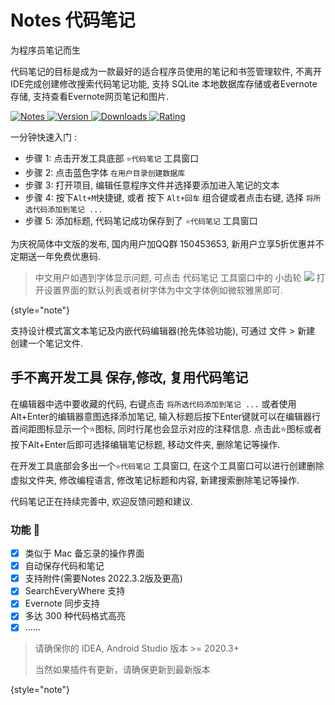# Notes 代码笔记

为程序员笔记而生

代码笔记的目标是成为一款最好的适合程序员使用的笔记和书签管理软件, 不离开IDE完成创建修改搜索代码笔记功能, 支持 SQLite 本地数据库存储或者Evernote存储, 支持查看Evernote网页笔记和图片.

[![Notes](https://img.shields.io/badge/plugin-Notes-x.svg?logo=IntelliJ%20IDEA)
![Version](https://img.shields.io/jetbrains/plugin/v/17501?logo=IntelliJ%20IDEA) 
![Downloads](https://img.shields.io/jetbrains/plugin/d/17501?color=FE2857) 
![Rating](https://img.shields.io/jetbrains/plugin/r/rating/17501)](https://plugins.jetbrains.com/plugin/17501)



一分钟快速入门
:
* 步骤 1: 点击开发工具底部 `⭐代码笔记` 工具窗口
* 步骤 2: 点击蓝色字体 `在用户目录创建数据库`
* 步骤 3: 打开项目, 编辑任意程序文件并选择要添加进入笔记的文本
* 步骤 4: 按下`Alt+M`快捷键, 或者 按下 `Alt+回车` 组合键或者点击右键, 选择 `将所选代码添加到笔记 ...`
* 步骤 5: 添加标题, 代码笔记成功保存到了 `⭐代码笔记` 工具窗口

为庆祝简体中文版的发布, 国内用户加QQ群 150453653, 新用户立享5折优惠并不定期送一年免费优惠码.

> 中文用户如遇到字体显示问题, 可点击 代码笔记 工具窗口中的 小齿轮 ![](gearPlain.svg) 打开设置界面的默认列表或者树字体为中文字体例如微软雅黑即可.

{style="note"}

支持设计模式富文本笔记及内嵌代码编辑器(抢先体验功能), 可通过 文件 > 新建 创建一个笔记文件.

## 手不离开发工具 保存,修改, 复用代码笔记
在编辑器中选中要收藏的代码, 右键点击 `将所选代码添加到笔记 ...` 或者使用 Alt+Enter的编辑器意图选择添加笔记, 输入标题后按下Enter键就可以在编辑器行首间距图标显示一个⭐图标, 同时行尾也会显示对应的注释信息. 点击此⭐图标或者按下Alt+Enter后即可选择编辑笔记标题, 移动文件夹, 删除笔记等操作.

在开发工具底部会多出一个`⭐代码笔记` 工具窗口, 在这个工具窗口可以进行创建删除虚拟文件夹, 修改编程语言, 修改笔记标题和内容, 新建搜索删除笔记等操作.

代码笔记正在持续完善中, 欢迎反馈问题和建议.

### 功能 💯

* [x] 类似于 Mac 备忘录的操作界面
* [x] 自动保存代码和笔记
* [x] 支持附件(需要Notes 2022.3.2版及更高)
* [x] SearchEveryWhere 支持
* [x] Evernote 同步支持
* [x] 多达 300 种代码格式高亮
* [x] ......

> 请确保你的 IDEA, Android Studio 版本 >= 2020.3+
> 
> 当然如果插件有更新，请确保更新到最新版本

{style="note"}


[plugin]: https://plugins.jetbrains.com/plugin/17501
[plugin-img]: https://img.shields.io/badge/plugin-Notes-x.svg?logo=IntelliJ%20IDEA
